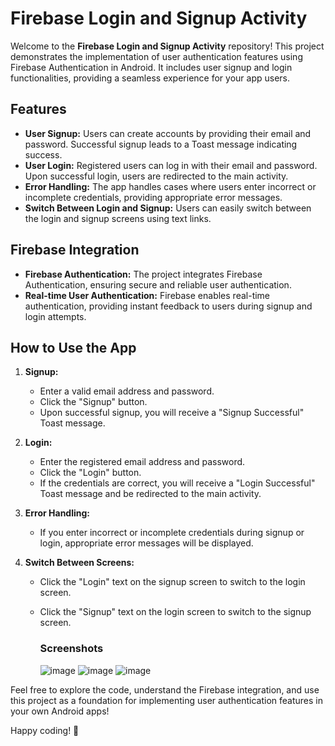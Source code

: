 # Firebase Login and Signup Activity

Welcome to the **Firebase Login and Signup Activity** repository! This project demonstrates the implementation of user authentication features using Firebase Authentication in Android. It includes user signup and login functionalities, providing a seamless experience for your app users.

## Features

- **User Signup:** Users can create accounts by providing their email and password. Successful signup leads to a Toast message indicating success.
- **User Login:** Registered users can log in with their email and password. Upon successful login, users are redirected to the main activity.
- **Error Handling:** The app handles cases where users enter incorrect or incomplete credentials, providing appropriate error messages.
- **Switch Between Login and Signup:** Users can easily switch between the login and signup screens using text links.

## Firebase Integration

- **Firebase Authentication:** The project integrates Firebase Authentication, ensuring secure and reliable user authentication.
- **Real-time User Authentication:** Firebase enables real-time authentication, providing instant feedback to users during signup and login attempts.

## How to Use the App

1. **Signup:**
   - Enter a valid email address and password.
   - Click the "Signup" button.
   - Upon successful signup, you will receive a "Signup Successful" Toast message.

2. **Login:**
   - Enter the registered email address and password.
   - Click the "Login" button.
   - If the credentials are correct, you will receive a "Login Successful" Toast message and be redirected to the main activity.

3. **Error Handling:**
   - If you enter incorrect or incomplete credentials during signup or login, appropriate error messages will be displayed.

4. **Switch Between Screens:**
   - Click the "Login" text on the signup screen to switch to the login screen.
   - Click the "Signup" text on the login screen to switch to the signup screen.
  
     ### Screenshots

     ![image](https://github.com/HarshitYaadav/Android-Dev-Journal-/assets/121128576/550d852e-f7c8-4551-86dd-fa751fa64d93)
     ![image](https://github.com/HarshitYaadav/Android-Dev-Journal-/assets/121128576/b6f06261-07b4-426d-96ee-a1bd549ddf71)
     ![image](https://github.com/HarshitYaadav/Android-Dev-Journal-/assets/121128576/403d8818-2412-4204-965d-ee182fb1401e)




Feel free to explore the code, understand the Firebase integration, and use this project as a foundation for implementing user authentication features in your own Android apps!

Happy coding! 🚀
